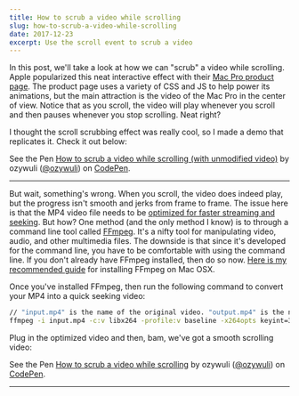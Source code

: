 ```yaml
---
title: How to scrub a video while scrolling
slug: how-to-scrub-a-video-while-scrolling
date: 2017-12-23
excerpt: Use the scroll event to scrub a video
---
```


In this post, we'll take a look at how we can "scrub" a video while scrolling. Apple popularized this neat interactive effect with their <a href="https://www.apple.com/mac-pro/" target="_blank">Mac Pro product page</a>. The product page uses a variety of CSS and JS to help power its animations, but the main attraction is the video of the Mac Pro in the center of view. Notice that as you scroll, the video will play whenever you scroll and then pauses whenever you stop scrolling. Neat right?

I thought the scroll scrubbing effect was really cool, so I made a demo that replicates it. Check it out below:

<p>
    <p data-height="265" data-theme-id="0" data-slug-hash="mLwWQw" data-default-tab="result" data-user="ozywuli" data-embed-version="2" data-pen-title="How to scrub a video while scrolling (with unmodified video)" data-preview="true" class="codepen">See the Pen <a href="https://codepen.io/ozywuli/pen/mLwWQw/">How to scrub a video while scrolling (with unmodified video)</a> by ozywuli (<a href="https://codepen.io/ozywuli">@ozywuli</a>) on <a href="https://codepen.io">CodePen</a>.</p>
    <script async src="https://static.codepen.io/assets/embed/ei.js"></script>
</p>

<hr />

But wait, something's wrong. When you scroll, the video does indeed play, but the progress isn't smooth and jerks from frame to frame. The issue here is that the MP4 video file needs to be <a href="https://rigor.com/blog/2016/01/optimizing-mp4-video-for-fast-streaming" target="_blank">optimized for faster streaming and seeking</a>. But how? One method (and the only method I know) is to through a command line tool called <a  href="https://www.ffmpeg.org/" target="_blank">FFmpeg</a>. It's a nifty tool for manipulating video, audio, and other multimedia files. The downside is that since it's developed for the command line, you have to be comfortable with using the command line. If you don't already have FFmpeg installed, then do so now. <a href="https://github.com/fluent-ffmpeg/node-fluent-ffmpeg/wiki/Installing-ffmpeg-on-Mac-OS-X" target="_blank">Here is my recommended guide</a> for installing FFmpeg on Mac OSX.

Once you've installed FFmpeg, then run the following command to convert your MP4 into a quick seeking video:

```bash
// "input.mp4" is the name of the original video. "output.mp4" is the name of the optimized video
ffmpeg -i input.mp4 -c:v libx264 -profile:v baseline -x264opts keyint=3:min-keyint=2 -movflags +faststart+rtphint output.mp4
```

Plug in the optimized video and then, bam, we've got a smooth scrolling video:

<p>
    <p data-height="265" data-theme-id="dark" data-slug-hash="JvEeXV" data-default-tab="result" data-user="ozywuli" data-embed-version="2" data-pen-title="How to scrub a video while scrolling" data-preview="true" class="codepen">See the Pen <a href="https://codepen.io/ozywuli/pen/JvEeXV/">How to scrub a video while scrolling</a> by ozywuli (<a href="https://codepen.io/ozywuli">@ozywuli</a>) on <a href="https://codepen.io">CodePen</a>.</p>
<script async src="https://static.codepen.io/assets/embed/ei.js"></script>
</p>

<hr />


